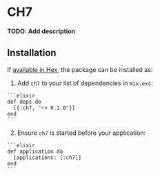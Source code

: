 # CH7

**TODO: Add description**

## Installation

If [available in Hex](https://hex.pm/docs/publish), the package can be installed as:

  1. Add `ch7` to your list of dependencies in `mix.exs`:

    ```elixir
    def deps do
      [{:ch7, "~> 0.1.0"}]
    end
    ```

  2. Ensure `ch7` is started before your application:

    ```elixir
    def application do
      [applications: [:ch7]]
    end
    ```

